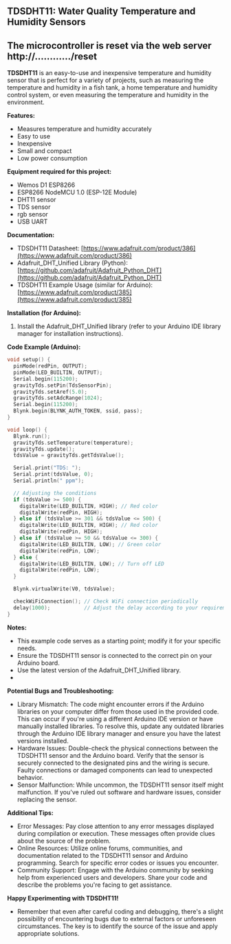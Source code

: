 ## TDSDHT11: Water Quality Temperature and Humidity Sensors
## The microcontroller is reset via the web server http://............/reset

**TDSDHT11** is an easy-to-use and inexpensive temperature and humidity sensor that is perfect for a variety of projects, such as measuring the temperature and humidity in a fish tank, a home temperature and humidity control system, or even measuring the temperature and humidity in the environment.

**Features:**

* Measures temperature and humidity accurately
* Easy to use
* Inexpensive
* Small and compact
* Low power consumption

**Equipment required for this project:**
* Wemos D1 ESP8266
* ESP8266 NodeMCU 1.0 (ESP-12E Module)
* DHT11 sensor
* TDS sensor
* rgb sensor
* USB UART
  
**Documentation:**

* TDSDHT11 Datasheet: [https://www.adafruit.com/product/386](https://www.adafruit.com/product/386)
* Adafruit_DHT_Unified Library (Python): [https://github.com/adafruit/Adafruit_Python_DHT](https://github.com/adafruit/Adafruit_Python_DHT)
* TDSDHT11 Example Usage (similar for Arduino): [https://www.adafruit.com/product/385](https://www.adafruit.com/product/385)

**Installation (for Arduino):**

1. Install the Adafruit_DHT_Unified library (refer to your Arduino IDE library manager for installation instructions).

**Code Example (Arduino):**

```c++
void setup() {
  pinMode(redPin, OUTPUT);
  pinMode(LED_BUILTIN, OUTPUT);
  Serial.begin(115200);
  gravityTds.setPin(TdsSensorPin);
  gravityTds.setAref(5.0);
  gravityTds.setAdcRange(1024);
  Serial.begin(115200);
  Blynk.begin(BLYNK_AUTH_TOKEN, ssid, pass);
}

void loop() {
  Blynk.run();
  gravityTds.setTemperature(temperature);
  gravityTds.update();
  tdsValue = gravityTds.getTdsValue();

  Serial.print("TDS: ");
  Serial.print(tdsValue, 0);
  Serial.println(" ppm");

  // Adjusting the conditions
  if (tdsValue >= 500) {
    digitalWrite(LED_BUILTIN, HIGH); // Red color
    digitalWrite(redPin, HIGH);
  } else if (tdsValue >= 301 && tdsValue <= 500) {
    digitalWrite(LED_BUILTIN, HIGH); // Red color
    digitalWrite(redPin, HIGH);
  } else if (tdsValue >= 50 && tdsValue <= 300) {
    digitalWrite(LED_BUILTIN, LOW); // Green color
    digitalWrite(redPin, LOW);
  } else {
    digitalWrite(LED_BUILTIN, LOW); // Turn off LED
    digitalWrite(redPin, LOW);
  }

  Blynk.virtualWrite(V0, tdsValue);

  checkWiFiConnection(); // Check WiFi connection periodically
  delay(1000);           // Adjust the delay according to your requirements
}
```
**Notes:**

* This example code serves as a starting point; modify it for your specific needs.
* Ensure the TDSDHT11 sensor is connected to the correct pin on your Arduino board.
* Use the latest version of the Adafruit_DHT_Unified library.
* 
**Potential Bugs and Troubleshooting:**
  
* Library Mismatch: The code might encounter errors if the Arduino libraries on your computer differ from those used in the provided code. This can occur if you're using a different Arduino IDE version or have manually installed libraries. To resolve this, update any outdated libraries through the Arduino IDE library manager and ensure you have the latest versions installed.
* Hardware Issues: Double-check the physical connections between the TDSDHT11 sensor and the Arduino board. Verify that the sensor is securely connected to the designated pins and the wiring is secure. Faulty connections or damaged components can lead to unexpected behavior.
* Sensor Malfunction: While uncommon, the TDSDHT11 sensor itself might malfunction. If you've ruled out software and hardware issues, consider replacing the sensor.

**Additional Tips:**

* Error Messages: Pay close attention to any error messages displayed during compilation or execution. These messages often provide clues about the source of the problem.
* Online Resources: Utilize online forums, communities, and documentation related to the TDSDHT11 sensor and Arduino programming. Search for specific error codes or issues you encounter.
* Community Support: Engage with the Arduino community by seeking help from experienced users and developers. Share your code and describe the problems you're facing to get assistance.

**Happy Experimenting with TDSDHT11!**

* Remember that even after careful coding and debugging, there's a slight possibility of encountering bugs due to external factors or unforeseen circumstances. The key is to identify the source of the issue and apply appropriate solutions.
